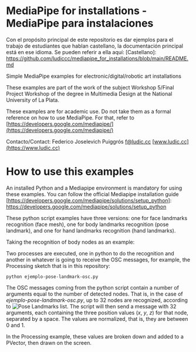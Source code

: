 # MediaPipe for installations - MediaPipe para instalaciones
Con el propósito principal de este repositorio es dar ejemplos para el trabajo de estudiantes que hablan castellano, la documentación principal está en ese idioma. Se pueden referir a ella aquí: [Castellano]: https://github.com/ludiccc/mediapipe_for_installations/blob/main/README.md

Simple MediaPipe examples for electronic/digital/robotic art installations

These examples are part of the work of the subject Workshop 5/Final Project Workshop of the degree in Multimedia Design at the National University of La Plata.

These examples are for academic use. Do not take them as a formal reference on how to use MediaPipe. For that, refer to [https://developers.google.com/mediapipe/](https://developers.google.com/mediapipe/)


Contacto/Contact: Federico Joselevich Puiggrós [f@ludic.cc](mailto:f@ludic.cc)
[www.ludic.cc](https://www.ludic.cc)

# How to use this examples

An installed Python and a Mediapipe environment is mandatory for using these examples. You can follow the official Mediapipe installation guide [https://developers.google.com/mediapipe/solutions/setup_python]: https://developers.google.com/mediapipe/solutions/setup_python

These python script examples have three versions: one for face landmarks recognition (face mesh), one for body landmarks recognition (pose landmark), and one for hand landmarks recognition (hand landmarks).

Taking the recognition of body nodes as an example:

Two processes are executed, one in python to do the recognition and another in whatever is going to receive the OSC messages, for example, the Processing sketch that is in this repository:

```python ejemplo-pose-landmark-osc.py```

The OSC messages coming from the python script contain a number of arguments equal to the number of detected nodes. That is, in the case of *ejemplo-pose-landmark-osc.py*, up to 32 nodes are recognized, according to ![Pose Landmarks list](https://developers.google.com/static/mediapipe/images/solutions/pose_landmarks_index.png). The script will then send a message with 32 arguments, each containing the three position values (*x*, *y*, *z*) for that node, separated by a space. The values are normalized, that is, they are between 0 and 1.

In the Processing example, these values are broken down and added to a PVector, then drawn on the screen.